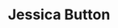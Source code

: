 ---
title: Jessica Button
weight: 16
image: /img/jpg/about-jess.JPG
position: Talent Manager
email: jessica.button@jetstack.io
---